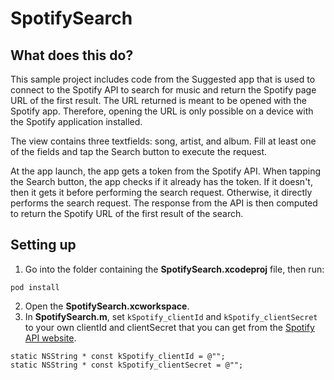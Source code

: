 # SpotifySearch

## What does this do?

This sample project includes code from the Suggested app that is used to connect to the Spotify API to search for music and return the Spotify page URL of the first result.
The URL returned is meant to be opened with the Spotify app. Therefore, opening the URL is only possible on a device with the Spotify application installed.

The view contains three textfields: song, artist, and album.
Fill at least one of the fields and tap the Search button to execute the request.

At the app launch, the app gets a token from the Spotify API.
When tapping the Search button, the app checks if it already has the token.
If it doesn't, then it gets it before performing the search request.
Otherwise, it directly performs the search request.
The response from the API is then computed to return the Spotify URL of the first result of the search.

## Setting up
1. Go into the folder containing the **SpotifySearch.xcodeproj** file, then run:
```
pod install
```

2. Open the **SpotifySearch.xcworkspace**.
3. In **SpotifySearch.m**, set `kSpotify_clientId` and `kSpotify_clientSecret` to your own clientId and clientSecret that you can get from the [Spotify API website](https://developer.spotify.com/dashboard/).


```
static NSString * const kSpotify_clientId = @"";
static NSString * const kSpotify_clientSecret = @"";
```

